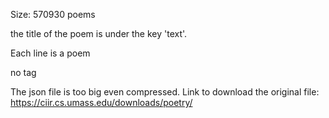 Size: 570930 poems

the title of the poem is under the key 'text'. 

Each line is a poem

no tag

The json file is too big even compressed. Link to download the original file: https://ciir.cs.umass.edu/downloads/poetry/
